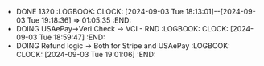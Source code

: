 - DONE 1320
  :LOGBOOK:
  CLOCK: [2024-09-03 Tue 18:13:01]--[2024-09-03 Tue 19:18:36] =>  01:05:35
  :END:
- DOING USAePay->Veri Check -> VCI - RND
  :LOGBOOK:
  CLOCK: [2024-09-03 Tue 18:59:47]
  :END:
- DOING Refund logic -> Both for Stripe and USAePay
  :LOGBOOK:
  CLOCK: [2024-09-03 Tue 19:01:06]
  :END: